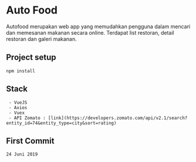# Auto Food

Autofood merupakan web app yang memudahkan pengguna dalam mencari dan memesanan makanan secara online. Terdapat list restoran, detail restoran dan galeri makanan.


## Project setup
```
npm install
```

## Stack
```
 - VueJS
 - Axios
 - Vuex
 - API Zomato : [link](https://developers.zomato.com/api/v2.1/search?entity_id=74&entity_type=city&sort=rating)
```

## First Commit
```
24 Juni 2019
```